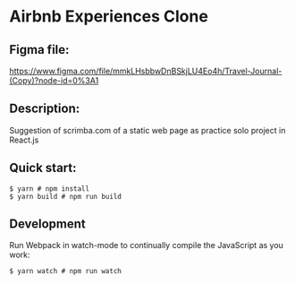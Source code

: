 # Airbnb Experiences Clone

## Figma file:
https://www.figma.com/file/mmkLHsbbwDnBSkjLU4Eo4h/Travel-Journal-(Copy)?node-id=0%3A1

## Description:
Suggestion of scrimba.com of a static web page as practice solo project in React.js

## Quick start:
```
$ yarn # npm install
$ yarn build # npm run build
```

## Development
Run Webpack in watch-mode to continually compile the JavaScript as you work:
```
$ yarn watch # npm run watch
```
